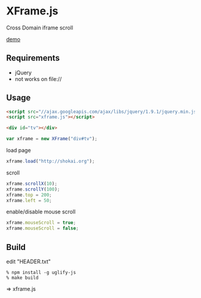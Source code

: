XFrame.js
=========
Cross Domain iframe scroll

[demo](http://shokai.github.io/xframe.js/)

Requirements
------------
* jQuery
* not works on file://


Usage
-----

```html
<script src="//ajax.googleapis.com/ajax/libs/jquery/1.9.1/jquery.min.js"></script>
<script src="xframe.js"></script>
```

```html
<div id="tv"></div>
```

```javascript
var xframe = new XFrame("div#tv");
```

load page
```javascript
xframe.load("http://shokai.org");
```

scroll
```javascript
xframe.scrollX(10);
xframe.scrollY(100);
xframe.top = 200;
xframe.left = 50;
```

enable/disable mouse scroll
```javascript
xframe.mouseScroll = true;
xframe.mouseScroll = false;
```

Build
-----

edit "HEADER.txt"

    % npm install -g uglify-js
    % make build

=> xframe.js
